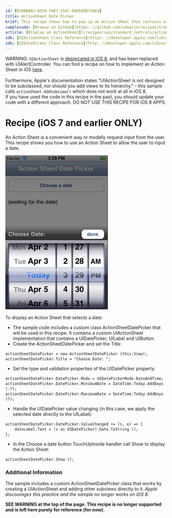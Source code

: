 ```yaml
---
id: {058BB883-0550-FAD7-15EC-D4EE88B734E6}  
title: ActionSheet Date Picker  
brief: This recipe shows how to pop up an Action Sheet that contains a Date Picker.  
samplecode: [Browse on GitHub](https: //github.com/xamarin/recipes/tree/master/ios/standard_controls/actionsheet/actionsheet_date_picker)  
article: [Display an ActionSheet](/recipes/ios/standard_controls/actionsheet/display_an_actionsheet)  
sdk: [UIActionSheet Class Reference](https: //developer.apple.com/library/ios/#documentation/UIKit/Reference/UIActionSheet_Class/Reference/Reference.html)  
sdk: [UIDatePicker Class Reference](http: //developer.apple.com/library/ios/#documentation/uikit/reference/UIDatePicker_Class/Reference/UIDatePicker.html)  
---
```


<a name="Recipe" class="injected"></a>


<div class="note">WARNING:  <code>UIActionSheet</code> is <a href="https: //developer.apple.com/library/ios/documentation/UIKit/Reference/UIActionSheet_Class/">deprecated in iOS 8</a>, and has been replaced with UIAlertController. You can find a recipe on how to implement an Action Sheet in iOS <a href="/recipes/ios/standard_controls/alertcontroller/">here</a>.</br></br> Furthermore, Apple's documentation states "UIActionSheet is not designed to be subclassed, nor should you add views to its hierarchy." - this sample calls <code>actionSheet.AddSubview()</code> which does not work at all in iOS 8.<br/>
If you have used the code in this recipe in the past, you should update your code with a different approach. DO NOT USE THIS RECIPE FOR iOS 8 APPS.</div>


# Recipe (iOS 7 and earlier ONLY)

An Action Sheet is a convenient way to modally request input from the user.
This recipe shows you how to use an Action Sheet to allow the user to input a
date.

 ![](Images/ActionSheetDatePicker.png)

To display an Action Sheet that selects a date: 

-  The sample code includes a custom class ActionSheetDatePicker that will be used in this recipe. It contains a custom UIActionSheet implementation that contains a UIDatePicker, UILabel and UIButton.
-  Create the ActionSheetDatePicker and set the Title: 


```
actionSheetDatePicker = new ActionSheetDatePicker (this.View);
actionSheetDatePicker.Title = "Choose Date: ";
```

-  Set the type and validation properties of the UIDatePicker property: 


```
actionSheetDatePicker.DatePicker.Mode = UIDatePickerMode.DateAndTime;
actionSheetDatePicker.DatePicker.MinimumDate = DateTime.Today.AddDays (-7);
actionSheetDatePicker.DatePicker.MaximumDate = DateTime.Today.AddDays (7);
```

-  Handle the UIDatePicker value changing (in this case, we apply the selected date directly to the UILabel): 


```
actionSheetDatePicker.DatePicker.ValueChanged += (s, e) => {
    dateLabel.Text = (s as UIDatePicker).Date.ToString ();
};
```

-  In the Choose a date button TouchUpInside handler call Show to display the Action Sheet: 


```
actionSheetDatePicker.Show ();
```

 <a name="Additional_Information" class="injected"></a>


### Additional Information

The sample includes a custom ActionSheetDatePicker class that works by
creating a UIActionSheet and adding other subviews directly to it. *Apple discourages this practice and the sample no longer works on iOS 8.*

**SEE WARNING at the top of the page. This recipe is no longer supported and is left here purely for reference (for now).**
